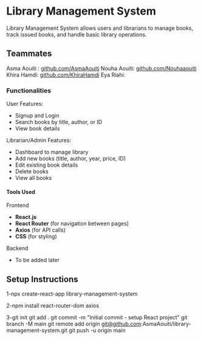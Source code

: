 # Library Management System
Library Management System allows users and librarians to manage books, track issued books, and handle basic library operations.



## Teammates
Asma Aouiti : [github.com/AsmaAouiti](https://github.com/AsmaAouiti)
Nouha Aouiti: [github.com/Nouhaaouiti](https://github.com/Nouhaaouiti)
Khira Hamdi: [github.com/KhiraHamdi](https://github.com/KhiraHamdi)
Eya Riahi:



### Functionalities
User Features:
- Signup and Login
- Search books by title, author, or ID
- View book details

Librarian/Admin Features:
- Dashboard to manage library
- Add new books (title, author, year, price, ID)
- Edit existing book details
- Delete books
- View all books



#### Tools Used
Frontend
- **React.js**
- **React Router** (for navigation between pages)
- **Axios** (for API calls)
- **CSS** (for styling)

Backend
- To be added later


## Setup Instructions
1-npx create-react-app library-management-system

2-npm install react-router-dom axios

3-git init
git add .
git commit -m "Initial commit - setup React project"
git branch -M main
git remote add origin git@github.com:AsmaAouiti/library-management-system.git
git push -u origin main